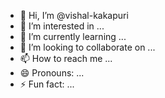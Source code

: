 - 👋 Hi, I’m @vishal-kakapuri
- 👀 I’m interested in ...
- 🌱 I’m currently learning ...
- 💞️ I’m looking to collaborate on ...
- 📫 How to reach me ...
- 😄 Pronouns: ...
- ⚡ Fun fact: ...

<!---
vishal-kakapuri/vishal-kakapuri is a ✨ special ✨ repository because its `README.md` (this file) appears on your GitHub profile.
You can click the Preview link to take a look at your changes.
--->
